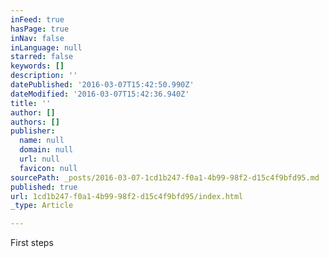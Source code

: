 ```yaml
---
inFeed: true
hasPage: true
inNav: false
inLanguage: null
starred: false
keywords: []
description: ''
datePublished: '2016-03-07T15:42:50.990Z'
dateModified: '2016-03-07T15:42:36.940Z'
title: ''
author: []
authors: []
publisher:
  name: null
  domain: null
  url: null
  favicon: null
sourcePath: _posts/2016-03-07-1cd1b247-f0a1-4b99-98f2-d15c4f9bfd95.md
published: true
url: 1cd1b247-f0a1-4b99-98f2-d15c4f9bfd95/index.html
_type: Article

---
```

First steps